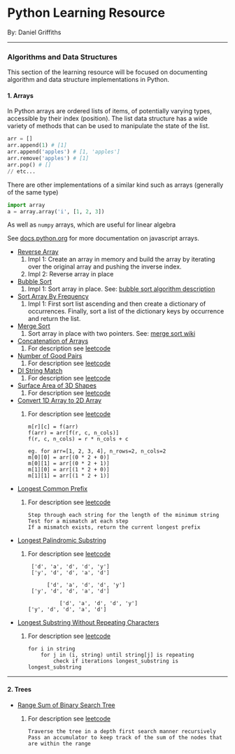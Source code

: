 # Python Learning Resource

By: Daniel Griffiths

---

### Algorithms and Data Structures

This section of the learning resource will be focused on documenting algorithm and data structure implementations in Python.

#### 1. Arrays

In Python arrays are ordered lists of items, of potentially varying types, accessible by their index (position). The list data structure has a wide variety of methods that can be used to manipulate the state of the list.

```python
arr = []
arr.append(1) # [1]
arr.append('apples') # [1, 'apples']
arr.remove('apples') # [1]
arr.pop() # []
// etc...
```
There are other implementations of a similar kind such as arrays (generally of the same type)
```python
import array
a = array.array('i', [1, 2, 3])
```
As well as `numpy` arrays, which are useful for linear algebra

See [docs.python.org](https://docs.python.org/3/tutorial/datastructures.html) for more documentation on javascript arrays.

-   [Reverse Array](algorithms/arrays/easy/reverse_array.py)
    1. Impl 1: Create an array in memory and build the array by iterating over the original array and pushing the inverse index.
    2. Impl 2: Reverse array in place
-   [Bubble Sort](algorithms/arrays/easy/bubble_sort.py)
    1. Impl 1: Sort array in place. See: [bubble sort algorithm description](https://www.geeksforgeeks.org/bubble-sort/)
-   [Sort Array By Frequency](algorithms/arrays/easy/sort_array_by_frequency.py)
    1. Impl 1: First sort list ascending and then create a dictionary of occurrences. Finally, sort a list of the dictionary keys by occurrence and return the list.
-   [Merge Sort](algorithms/arrays/medium/merge_sort.py)
    1. Sort array in place with two pointers. See: [merge sort wiki](https://en.wikipedia.org/wiki/Merge_sort)
-   [Concatenation of Arrays](algorithms/arrays/easy/concatenation_of_arrays.py)
    1. For description see [leetcode](https://leetcode.com/problems/concatenation-of-array/description/)
-   [Number of Good Pairs](algorithms/arrays/easy/concatenation_of_arrays.py)
    1. For description see [leetcode](https://leetcode.com/problems/number-of-good-pairs/description/)
-   [DI String Match](algorithms/arrays/easy/di_string_match.py)
    1. For description see [leetcode](https://leetcode.com/problems/di-string-match/description/)
-   [Surface Area of 3D Shapes](algorithms/arrays/easy/surface_area_of_3d_shapes.py)
    1. For description see [leetcode](https://leetcode.com/problems/surface-area-of-3d-shapes/description/)
-   [Convert 1D Array to 2D Array](algorithms/arrays/easy/convert_1d_arr_to_2d_arr.py)
    1. For description see [leetcode](https://leetcode.com/problems/convert-1d-array-into-2d-array/description/)

           m[r][c] = f(arr)
           f(arr) = arr[f(r, c, n_cols)]
           f(r, c, n_cols) = r * n_cols + c
    
           eg. for arr=[1, 2, 3, 4], n_rows=2, n_cols=2
           m[0][0] = arr[(0 * 2 + 0)]
           m[0][1] = arr[(0 * 2 + 1)]
           m[1][0] = arr[(1 * 2 + 0)]
           m[1][1] = arr[(1 * 2 + 1)]
-   [Longest Common Prefix](algorithms/arrays/easy/longest_common_prefix.py)
    1. For description see [leetcode](https://leetcode.com/problems/longest-common-prefix/description/)

           Step through each string for the length of the minimum string
           Test for a mismatch at each step
           If a mismatch exists, return the current longest prefix
-   [Longest Palindromic Substring](algorithms/arrays/medium/longest_palindromic_substring.py)
    1. For description see [leetcode](https://leetcode.com/problems/longest-palindromic-substring/description/)

            ['d', 'a', 'd', 'd', 'y']
            ['y', 'd', 'd', 'a', 'd']
    
                 ['d', 'a', 'd', 'd', 'y']
            ['y', 'd', 'd', 'a', 'd']
    
                     ['d', 'a', 'd', 'd', 'y']
           ['y', 'd', 'd', 'a', 'd']
-   [Longest Substring Without Repeating Characters](algorithms/arrays/medium/longest_substr_without_repeating_chars.py)
    1. For description see [leetcode](https://leetcode.com/problems/longest-substring-without-repeating-characters/description/)

           for i in string 
               for j in (i, string) until string[j] is repeating
                   check if iterations longest_substring is longest_substring

---

#### 2. Trees

-   [Range Sum of Binary Search Tree](algorithms/trees/easy/range_sum_of_bst.py)
    1. For description see [leetcode](https://leetcode.com/problems/range-sum-of-bst/description/)

           Traverse the tree in a depth first search manner recursively
           Pass an accumulator to keep track of the sum of the nodes that are within the range